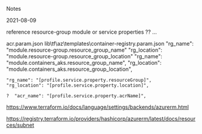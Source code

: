 

Notes

2021-08-09


reference resource-group module or service properties ?? ...

acr.param.json
lib\tf\az\templates\container-registry.param.json
    "rg_name": "module.resource-group.resource_group_name"
    "rg_location": "module.resource-group.resource_group_location"
            "rg_name": "module.containers_aks.resource_group_name",
            "rg_location": "module.containers_aks.resource_group_location",

    "rg_name": "[profile.service.property.resourceGroup]",
    "rg_location": "[profile.service.property.location]",

    ?  "acr_name": "[profile.service.property.acrName]",




https://www.terraform.io/docs/language/settings/backends/azurerm.html

https://registry.terraform.io/providers/hashicorp/azurerm/latest/docs/resources/subnet


